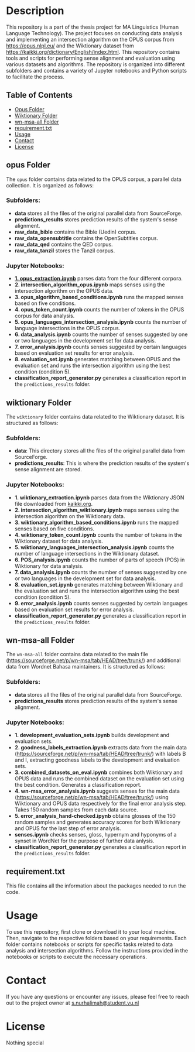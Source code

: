 # Description
This repository is a part of the thesis project for MA Linguistics (Human Language Technology). The project focuses on conducting data analysis and implementing an intersection algorithm on the OPUS corpus from https://opus.nlpl.eu/ and the Wiktionary dataset from https://kaikki.org/dictionary/English/index.html. This repository contains tools and scripts for performing sense alignment and evaluation using various datasets and algorithms. The repository is organized into different subfolders and contains a variety of Jupyter notebooks and Python scripts to facilitate the process.

## Table of Contents
- [Opus Folder](#opus-folder)
- [Wiktionary Folder](#wiktionary-folder)
- [wn-msa-all Folder](#wn-msa-all-folder)
- [requirement.txt](#requirementtxt)
- [Usage](#usage)
- [Contact](#contact)
- [License](#license)

## opus Folder

The `opus` folder contains data related to the OPUS corpus, a parallel data collection. It is organized as follows:

### Subfolders:

- **data** stores all the files of the original parallel data from SourceForge.
- **predictions_results** stores prediction results of the system's sense alignment.
- **raw_data_bible** contains the Bible (Uedin) corpus.
- **raw_data_opensubtitle** contains the OpenSubtitles corpus.
- **raw_data_qed** contains the QED corpus.
- **raw_data_tanzil** stores the Tanzil corpus.

### Jupyter Notebooks:

- [**1. opus_extraction.ipynb**](https://github.com/iamima188/Siti_Nurhalimah_Thesis_2023/blob/main/opus/1.%20opus_extraction.ipynb) parses data from the four different corpora.
- **2. intersection_algorithm_opus.ipynb** maps senses using the intersection algorithm on the OPUS data.
- **3. opus_algorithm_based_conditions.ipynb** runs the mapped senses based on five conditions.
- **4. opus_token_count.ipynb** counts the number of tokens in the OPUS corpus for data analysis.
- **5. opus_languages_intersection_analysis.ipynb** counts the number of language intersections in the OPUS corpus.
- **6. data_analysis.ipynb** counts the number of senses suggested by one or two languages in the development set for data analysis.
- **7. error_analysis.ipynb** counts senses suggested by certain languages based on evaluation set results for error analysis.
- **8. evaluation_set.ipynb** generates matching between OPUS and the evaluation set and runs the intersection algorithm using the best condition (condition 5).
- **classification_report_generator.py** generates a classification report in the `predictions_results` folder.

## wiktionary Folder

The `wiktionary` folder contains data related to the Wiktionary dataset. It is structured as follows:

### Subfolders:

- **data**: This directory stores all the files of the original parallel data from SourceForge.
- **predictions_results**: This is where the prediction results of the system's sense alignment are stored.

### Jupyter Notebooks:

- **1. wiktionary_extraction.ipynb** parses data from the Wiktionary JSON file downloaded from [kaikki.org](https://kaikki.org/dictionary/English/index.html).
- **2. intersection_algorithm_wiktionary.ipynb** maps senses using the intersection algorithm on the Wiktionary data.
- **3. wiktionary_algorithm_based_conditions.ipynb** runs the mapped senses based on five conditions.
- **4. wiktionary_token_count.ipynb** counts the number of tokens in the Wiktionary dataset for data analysis.
- **5. wiktionary_languages_intersection_analysis.ipynb** counts the number of language intersections in the Wiktionary dataset.
- **6. POS_analysis.ipynb** counts the number of parts of speech (POS) in Wiktionary for data analysis.
- **7. data_analysis.ipynb** counts the number of senses suggested by one or two languages in the development set for data analysis.
- **8. evaluation_set.ipynb** generates matching between Wiktionary and the evaluation set and runs the intersection algorithm using the best condition (condition 5).
- **9. error_analysis.ipynb** counts senses suggested by certain languages based on evaluation set results for error analysis.
- **classification_report_generator.py** generates a classification report in the `predictions_results` folder.

## wn-msa-all Folder

The `wn-msa-all` folder contains data related to the main file (https://sourceforge.net/p/wn-msa/tab/HEAD/tree/trunk/) and additional data from Wordnet Bahasa maintainers. It is structured as follows:

### Subfolders:

- **data** stores all the files of the original parallel data from SourceForge.
- **predictions_results** stores prediction results of the system's sense alignment.

### Jupyter Notebooks:

- **1. development_evaluation_sets.ipynb** builds development and evaluation sets.
- **2. goodness_labels_extraction.ipynb** extracts data from the main data (https://sourceforge.net/p/wn-msa/tab/HEAD/tree/trunk/) with labels B and I, extracting goodness labels to the development and evaluation sets.
- **3. combined_datasets_on_eval.ipynb** combines both Wiktionary and OPUS data and runs the combined dataset on the evaluation set using the best condition. Generates a classification report.
- **4. wn-msa_error_analysis.ipynb** suggests senses for the main data (https://sourceforge.net/p/wn-msa/tab/HEAD/tree/trunk/) using Wiktionary and OPUS data respectively for the final error analysis step. Takes 150 random samples from each data source.
- **5. error_analysis_hand-checked.ipynb** obtains glosses of the 150 random samples and generates accuracy scores for both Wiktionary and OPUS for the last step of error analysis.
- **senses.ipynb** checks senses, gloss, hypernym and hyponyms of a synset in WordNet for the purpose of further data anlysis.
- **classification_report_generator.py** generates a classification report in the `predictions_results` folder.

## requirement.txt
This file contains all the information about the packages needed to run the code. 

# Usage
To use this repository, first clone or download it to your local machine. Then, navigate to the respective folders based on your requirements. Each folder contains notebooks or scripts for specific tasks related to data analysis and intersection algorithms. Follow the instructions provided in the notebooks or scripts to execute the necessary operations.

# Contact
If you have any questions or encounter any issues, please feel free to reach out to the project owner at s.nurhalimah@student.vu.nl

# License
Nothing special
